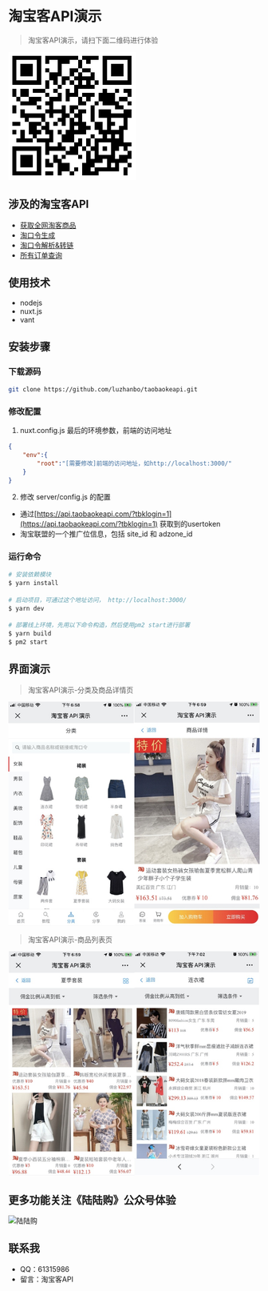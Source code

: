 # 淘宝客API演示

> 淘宝客API演示，请扫下面二维码进行体验

![demo](images/qrcode.png)

## 涉及的淘宝客API
+ [获取全网淘客商品](http://www.taobaokeapi.com/doc/taobao.tbk.sc.material.optional.html)
+ [淘口令生成](http://www.taobaokeapi.com/doc/taobao.tbk.tpwd.create.html)
+ [淘口令解析&转链](http://www.taobaokeapi.com/doc/taobao.tbk.sc.tpwd.convert.html)
+ [所有订单查询](http://www.taobaokeapi.com/doc/taobao.tbk.sc.order.details.get.html)

## 使用技术

+ nodejs
+ nuxt.js
+ vant 

## 安装步骤

### 下载源码

``` bash
git clone https://github.com/luzhanbo/taobaokeapi.git
```

### 修改配置
1. nuxt.config.js 最后的环境参数，前端的访问地址
``` json
{
    "env":{
        "root":"[需要修改]前端的访问地址，如http://localhost:3000/"
    }
}
```

2. 修改 server/config.js 的配置
+ 通过[https://api.taobaokeapi.com/?tbklogin=1](https://api.taobaokeapi.com/?tbklogin=1) 获取到的usertoken
+ 淘宝联盟的一个推广位信息，包括 site_id 和 adzone_id 

### 运行命令

``` bash
# 安装依赖模块
$ yarn install

# 启动项目，可通过这个地址访问， http://localhost:3000/
$ yarn dev

# 部署线上环境，先用以下命令构造，然后使用pm2 start进行部署 
$ yarn build
$ pm2 start 

```

## 界面演示

> 淘宝客API演示-分类及商品详情页

![分类](images/demo1.jpg)

> 淘宝客API演示-商品列表页

![商品列表1](images/demo2.jpg)

## 更多功能关注《陆陆购》公众号体验

![陆陆购](https://static.luzhanbo.cn/qrcode/qrcode_pc.jpg)

## 联系我 
+ QQ：61315986
+ 留言：淘宝客API 